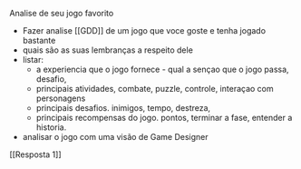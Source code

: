 Analise de seu jogo favorito
- Fazer analise [[GDD]] de um jogo que voce goste e tenha jogado bastante
- quais são as suas lembranças a respeito dele
- listar:
	- a experiencia que o jogo fornece - qual a sençao que o jogo passa, desafio, 
	- principais atividades, combate, puzzle, controle, interaçao com personagens
	- principais desafios. inimigos, tempo, destreza, 
	- principais recompensas do jogo. pontos, terminar a fase, entender a historia.
- analisar o jogo com uma visão de Game Designer

[[Resposta 1]] 